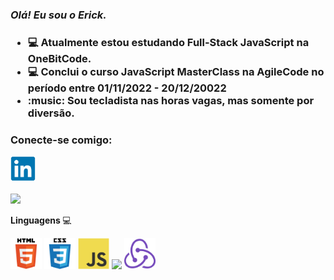 <h3><i>Olá! Eu sou o Erick.</i><h3>

* :computer: Atualmente estou estudando Full-Stack JavaScript na OneBitCode.
* :computer: Conclui o curso JavaScript MasterClass na AgileCode no período entre 01/11/2022 - 20/12/20022
* :music: Sou tecladista nas horas vagas, mas somente por diversão.

<h3 align="left">Conecte-se comigo:</h3>
<a target="_blank" href="https://www.linkedin.com/in/erick-andrade-76a960241/">
  <img target="_blank" alt="Linkedin de Erick Andrade" width="40px" src="https://raw.githubusercontent.com/devicons/devicon/master/icons/linkedin/linkedin-original.svg" />
</a>
<br>
<br>

<img width="300px" src="https://clubedosgeeks.com.br/wp-content/uploads/2016/01/dormrm.gif" />
<br>
<p><strong> Linguagens </strong> 💻 </p>
<span>
 <img width="50px" disabled="disabled" src="https://raw.githubusercontent.com/devicons/devicon/master/icons/html5/html5-original-wordmark.svg" />
 <img width="50px" src="https://raw.githubusercontent.com/devicons/devicon/master/icons/css3/css3-original-wordmark.svg" />
 <img width="50px" src="https://raw.githubusercontent.com/devicons/devicon/master/icons/javascript/javascript-original.svg" /> 
 <img width="50px"src="https://ik.imagekit.io/joaonasc/GitHub/assets/tech-logos/reactjs_j5WbdQuuJ.png"/> 
 <code><img heigth="50" width="50" src="https://raw.githubusercontent.com/devicons/devicon/master/icons/redux/redux-original.svg"></code> 
  
 </span>
